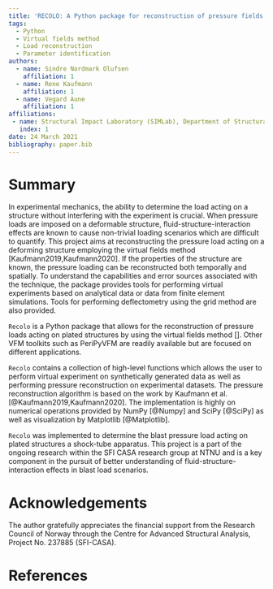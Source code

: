 ```yaml
---
title: 'RECOLO: A Python package for reconstruction of pressure fields from kinematic fields using the virtual fields method'
tags:
  - Python
  - Virtual fields method
  - Load reconstruction
  - Parameter identification
authors:
  - name: Sindre Nordmark Olufsen
    affiliation: 1
  - name: Rene Kaufmann
    affiliation: 1
  - name: Vegard Aune
    affiliation: 1
affiliations:
 - name: Structural Impact Laboratory (SIMLab), Department of Structural Engineering, NTNU, Norwegian University of Science and Technology, NO-7491 Trondheim, Norway
   index: 1
date: 24 March 2021
bibliography: paper.bib
---
```


# Summary
In experimental mechanics, the ability to determine the load acting on a structure without interfering with the experiment is crucial.
When pressure loads are imposed on a deformable structure, fluid-structure-interaction effects are known to cause non-trivial loading scenarios which are difficult to quantify.
This project aims at reconstructing the pressure load acting on a deforming structure employing the virtual fields method [Kaufmann2019,Kaufmann2020]. If the properties of the structure are known,
the pressure loading can be reconstructed both temporally and spatially. To understand the capabilities and error sources
associated with the technique, the package provides tools for performing virtual experiments based on analytical data or data from finite element simulations. Tools for performing deflectometry using the grid method are also provided.

``Recolo`` is a Python package that allows for the reconstruction of pressure loads acting on plated structures by using the virtual fields method [].
Other VFM toolkits such as PeriPyVFM are readily available but are focused on different applications.

``Recolo`` contains a collection of high-level functions which allows the user to perform virtual experiment on synthetically generated data as well
 as performing pressure reconstruction on experimental datasets. The pressure reconstruction algorithm is based on the work by Kaufmann et al. [@Kaufmann2019,Kaufmann2020].
The implementation is highly on numerical operations provided by NumPy [@Numpy] and SciPy [@SciPy] as well as visualization by Matplotlib [@Matplotlib].

``Recolo`` was implemented to determine the blast pressure load acting on plated structures a shock-tube apparatus.
This project is a part of the ongoing research within the SFI CASA research group at NTNU and is a key component in the pursuit of better understanding of fluid-structure-interaction effects in blast load scenarios.

# Acknowledgements
The author gratefully appreciates the financial support from the Research Council of Norway through the Centre for Advanced Structural Analysis, Project No. 237885 (SFI-CASA).

# References
